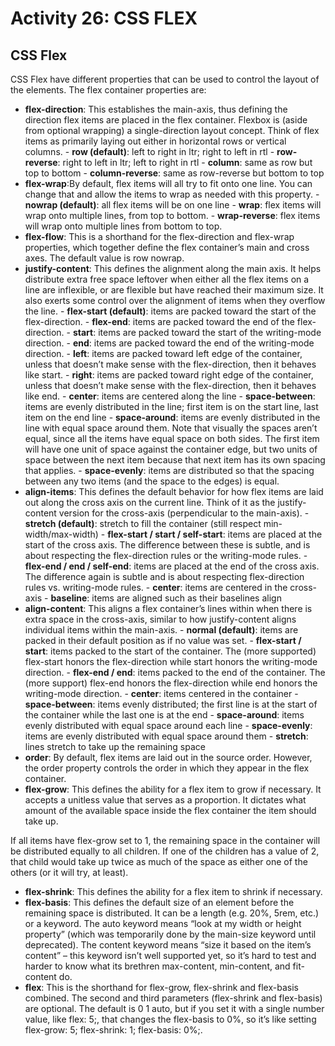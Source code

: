 # Activity 26: CSS FLEX

## CSS Flex

CSS Flex have different properties that can be used to control the layout of the elements. The flex container properties are:

-   **flex-direction**: This establishes the main-axis, thus defining the direction flex items are placed in the flex container. Flexbox is (aside from optional wrapping) a single-direction layout concept. Think of flex items as primarily laying out either in horizontal rows or vertical columns.
            - **row (default)**: left to right in ltr; right to left in rtl
            - **row-reverse**: right to left in ltr; left to right in rtl
            - **column**: same as row but top to bottom
            - **column-reverse**: same as row-reverse but bottom to top
-   **flex-wrap**:By default, flex items will all try to fit onto one line. You can change that and allow the items to wrap as needed with this property.
            - **nowrap (default)**: all flex items will be on one line
            - **wrap**: flex items will wrap onto multiple lines, from top to bottom.
            - **wrap-reverse**: flex items will wrap onto multiple lines from bottom to top.
-   **flex-flow**: This is a shorthand for the flex-direction and flex-wrap properties, which together define the flex container’s main and cross axes. The default value is row nowrap.
-   **justify-content**: This defines the alignment along the main axis. It helps distribute extra free space leftover when either all the flex items on a line are inflexible, or are flexible but have reached their maximum size. It also exerts some control over the alignment of items when they overflow the line.
            - **flex-start (default)**: items are packed toward the start of the flex-direction.
            - **flex-end**: items are packed toward the end of the flex-direction.
            - **start**: items are packed toward the start of the writing-mode direction.
            - **end**: items are packed toward the end of the writing-mode direction.
            - **left**: items are packed toward left edge of the container, unless that doesn’t make sense with the flex-direction, then it behaves like start.
            - **right**: items are packed toward right edge of the container, unless that doesn’t make sense with the flex-direction, then it behaves like end.
            - **center**: items are centered along the line
            - **space-between**: items are evenly distributed in the line; first item is on the start line, last item on the end line
            - **space-around**: items are evenly distributed in the line with equal space around them. Note that visually the spaces aren’t equal, since all the items have equal space on both sides. The first item will have one unit of space against the container edge, but two units of space between the next item because that next item has its own spacing that applies.
            - **space-evenly**: items are distributed so that the spacing between any two items (and the space to the edges) is equal.
-   **align-items**: This defines the default behavior for how flex items are laid out along the cross axis on the current line. Think of it as the justify-content version for the cross-axis (perpendicular to the main-axis).
            - **stretch (default)**: stretch to fill the container (still respect min-width/max-width)
            - **flex-start / start / self-start**: items are placed at the start of the cross axis. The difference between these is subtle, and is about respecting the flex-direction rules or the writing-mode rules.
            - **flex-end / end / self-end**: items are placed at the end of the cross axis. The difference again is subtle and is about respecting flex-direction rules vs. writing-mode rules.
            - **center**: items are centered in the cross-axis
            - **baseline**: items are aligned such as their baselines align
-   **align-content**: This aligns a flex container’s lines within when there is extra space in the cross-axis, similar to how justify-content aligns individual items within the main-axis.
            - **normal (default)**: items are packed in their default position as if no value was set.
            - **flex-start / start**: items packed to the start of the container. The (more supported) flex-start honors the flex-direction while start honors the writing-mode direction.
            - **flex-end / end**: items packed to the end of the container. The (more support) flex-end honors the flex-direction while end honors the writing-mode direction.
            - **center**: items centered in the container
            - **space-between**: items evenly distributed; the first line is at the start of the container while the last one is at the end
            - **space-around**: items evenly distributed with equal space around each line
            - **space-evenly**: items are evenly distributed with equal space around them
            - **stretch**: lines stretch to take up the remaining space
-   **order**: By default, flex items are laid out in the source order. However, the order property controls the order in which they appear in the flex container.
-   **flex-grow**: This defines the ability for a flex item to grow if necessary. It accepts a unitless value that serves as a proportion. It dictates what amount of the available space inside the flex container the item should take up.

If all items have flex-grow set to 1, the remaining space in the container will be distributed equally to all children. If one of the children has a value of 2, that child would take up twice as much of the space as either one of the others (or it will try, at least).
-   **flex-shrink**: This defines the ability for a flex item to shrink if necessary.
-   **flex-basis**: This defines the default size of an element before the remaining space is distributed. It can be a length (e.g. 20%, 5rem, etc.) or a keyword. The auto keyword means “look at my width or height property” (which was temporarily done by the main-size keyword until deprecated). The content keyword means “size it based on the item’s content” – this keyword isn’t well supported yet, so it’s hard to test and harder to know what its brethren max-content, min-content, and fit-content do.
-   **flex**: This is the shorthand for flex-grow, flex-shrink and flex-basis combined. The second and third parameters (flex-shrink and flex-basis) are optional. The default is 0 1 auto, but if you set it with a single number value, like flex: 5;, that changes the flex-basis to 0%, so it’s like setting flex-grow: 5; flex-shrink: 1; flex-basis: 0%;.